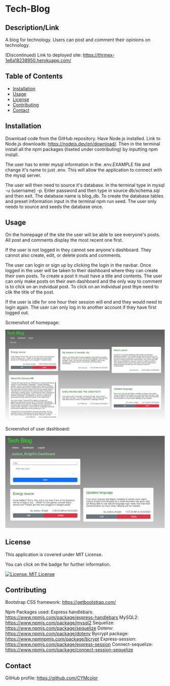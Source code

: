 # Tech-Blog

## Description/Link
A blog for technology. Users can post and comment their opinions on technology.

(Discontinued) Link to deployed site: https://thrmex-1e6a18238950.herokuapp.com/

## Table of Contents
- [Installation](#installation)
- [Usage](#usage)
- [License](#license)
- [Contributing](#contributing)
- [Contact](#contact)

## Installation
Download code from the GitHub repository. Have Node.js installed. Link to Node.js downloads: https://nodejs.dev/en/download/. Then in the terminal install all the npm packages (liseted under contributing) by inputting npm install. 

The user has to enter mysql information in the .env.EXAMPLE file and change it's name to just .env. This will allow the application to connect with the mysql server. 

The user will then need to source it's database. In the terminal type in mysql -u {username} -p. Enter password and then type in source db/schema.sql and then exit. The database name is blog_db. To create the database tables and preset information input in the terminal npm run seed. The user only needs to source and seeds the database once.

## Usage
On the homepage of the site the user will be able to see everyone's posts. All post and comments display the most recent one first.

If the user is not logged in they cannot see anyone's dashboard. They cannot also create, edit, or delete posts and comments.

The user can login or sign up by clicking the login in the navbar. Once logged in the user will be taken to their dashboard where they can create their own posts. To create a post it must have a title and contents. The user can only make posts on their own dashboard and the only way to comment is to click on an indvidual post. To click on an individual post thye need to clik the title of the post. 

If the user is idle for one hour their session will end and they would need to login again. The user can only log in to another account if they have first logged out.

Screenshot of homepage: 

![the blog's homepage](./public/images/home.PNG)

Screenshot of user dashboard: 

![the blog's dashboard](./public/images/dashboard.PNG)

## License
 This application is covered under MIT License.

You can click on the badge for further information.

[![License: MIT License](https://img.shields.io/badge/License-MIT_License-blue.svg)](https://opensource.org/licenses/MIT)

## Contributing
Bootstrap CSS framework: https://getbootstrap.com/

Npm Packages used:
    Express handlebars: https://www.npmjs.com/package/express-handlebars
    MySQL2: https://www.npmjs.com/package/mysql2
    Sequelize: https://www.npmjs.com/package/sequelize
    Dotenv: https://www.npmjs.com/package/dotenv
    Bycrypt package: https://www.npmnpmjs.com/package/bcrypt
    Express-session: https://www.npmjs.com/package/express-session
    Connect-sequelize: https://www.npmjs.com/package/connect-session-sequelize

## Contact
GitHub profile: https://github.com/CYMcolor
